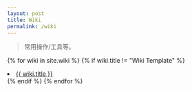 ```yaml
---
layout: post
title: Wiki
permalink: /wiki
---
```


> 常用操作/工具等。

{% for wiki in site.wiki %}
{% if wiki.title != "Wiki Template" %}
  <li class="wiki-item"><a href="{{ site.url }}{{ wiki.url }}">{{ wiki.title }}</a></li>
{% endif %}
{% endfor %}
